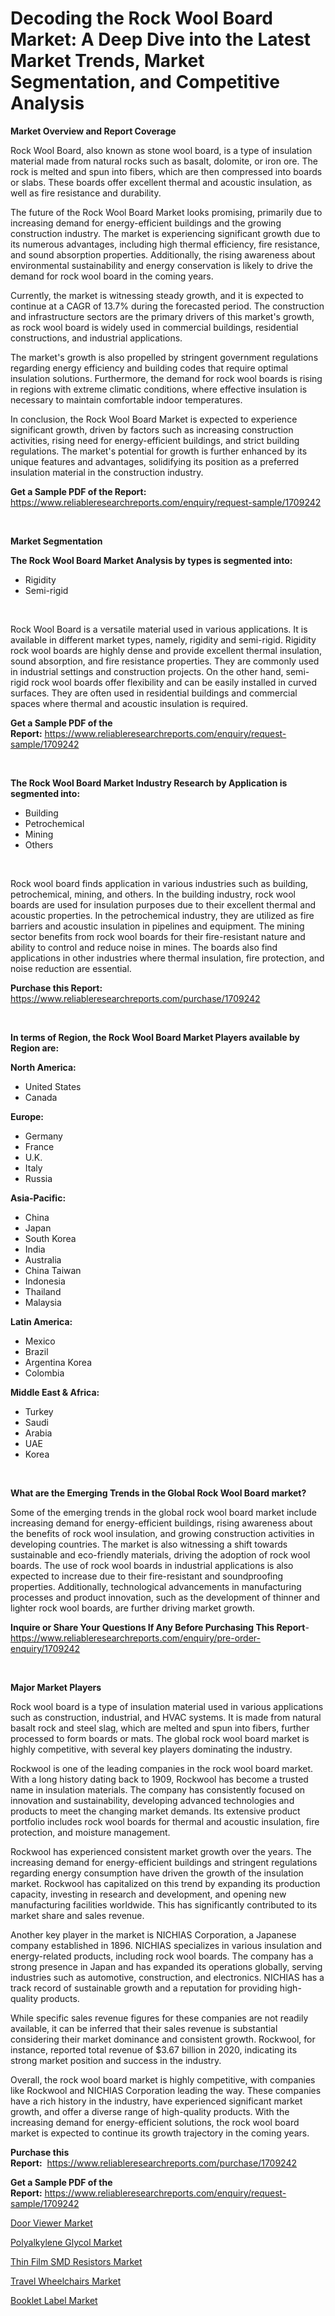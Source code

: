 <p><h1>Decoding the Rock Wool Board Market: A Deep Dive into the Latest Market Trends, Market Segmentation, and Competitive Analysis</h1></p><p><strong>Market Overview and Report Coverage</strong></p>
<p><p>Rock Wool Board, also known as stone wool board, is a type of insulation material made from natural rocks such as basalt, dolomite, or iron ore. The rock is melted and spun into fibers, which are then compressed into boards or slabs. These boards offer excellent thermal and acoustic insulation, as well as fire resistance and durability.</p><p>The future of the Rock Wool Board Market looks promising, primarily due to increasing demand for energy-efficient buildings and the growing construction industry. The market is experiencing significant growth due to its numerous advantages, including high thermal efficiency, fire resistance, and sound absorption properties. Additionally, the rising awareness about environmental sustainability and energy conservation is likely to drive the demand for rock wool board in the coming years.</p><p>Currently, the market is witnessing steady growth, and it is expected to continue at a CAGR of 13.7% during the forecasted period. The construction and infrastructure sectors are the primary drivers of this market's growth, as rock wool board is widely used in commercial buildings, residential constructions, and industrial applications.</p><p>The market's growth is also propelled by stringent government regulations regarding energy efficiency and building codes that require optimal insulation solutions. Furthermore, the demand for rock wool boards is rising in regions with extreme climatic conditions, where effective insulation is necessary to maintain comfortable indoor temperatures.</p><p>In conclusion, the Rock Wool Board Market is expected to experience significant growth, driven by factors such as increasing construction activities, rising need for energy-efficient buildings, and strict building regulations. The market's potential for growth is further enhanced by its unique features and advantages, solidifying its position as a preferred insulation material in the construction industry.</p></p>
<p><strong>Get a Sample PDF of the Report:</strong> <a href="https://www.reliableresearchreports.com/enquiry/request-sample/1709242">https://www.reliableresearchreports.com/enquiry/request-sample/1709242</a></p>
<p>&nbsp;</p>
<p><strong>Market Segmentation</strong></p>
<p><strong>The Rock Wool Board Market Analysis by types is segmented into:</strong></p>
<p><ul><li>Rigidity</li><li>Semi-rigid</li></ul></p>
<p>&nbsp;</p>
<p><p>Rock Wool Board is a versatile material used in various applications. It is available in different market types, namely, rigidity and semi-rigid. Rigidity rock wool boards are highly dense and provide excellent thermal insulation, sound absorption, and fire resistance properties. They are commonly used in industrial settings and construction projects. On the other hand, semi-rigid rock wool boards offer flexibility and can be easily installed in curved surfaces. They are often used in residential buildings and commercial spaces where thermal and acoustic insulation is required.</p></p>
<p><strong>Get a Sample PDF of the Report:</strong>&nbsp;<a href="https://www.reliableresearchreports.com/enquiry/request-sample/1709242">https://www.reliableresearchreports.com/enquiry/request-sample/1709242</a></p>
<p>&nbsp;</p>
<p><strong>The Rock Wool Board Market Industry Research by Application is segmented into:</strong></p>
<p><ul><li>Building</li><li>Petrochemical</li><li>Mining</li><li>Others</li></ul></p>
<p>&nbsp;</p>
<p><p>Rock wool board finds application in various industries such as building, petrochemical, mining, and others. In the building industry, rock wool boards are used for insulation purposes due to their excellent thermal and acoustic properties. In the petrochemical industry, they are utilized as fire barriers and acoustic insulation in pipelines and equipment. The mining sector benefits from rock wool boards for their fire-resistant nature and ability to control and reduce noise in mines. The boards also find applications in other industries where thermal insulation, fire protection, and noise reduction are essential.</p></p>
<p><strong>Purchase this Report:</strong>&nbsp; <a href="https://www.reliableresearchreports.com/purchase/1709242">https://www.reliableresearchreports.com/purchase/1709242</a></p>
<p>&nbsp;</p>
<p><strong>In terms of Region, the Rock Wool Board Market Players available by Region are:</strong></p>
<p>
    <p> <strong> North America: </strong>
        <ul>
            <li>United States</li>
            <li>Canada</li>
        </ul>
        </p> 
    <p> <strong> Europe: </strong>
        <ul>
            <li>Germany</li>
            <li>France</li>
            <li>U.K.</li>
            <li>Italy</li>
            <li>Russia</li>
        </ul>
        </p> 
    <p> <strong> Asia-Pacific: </strong>
        <ul>
            <li>China</li>
            <li>Japan</li>
            <li>South Korea</li>
            <li>India</li>
            <li>Australia</li>
            <li>China Taiwan</li>
            <li>Indonesia</li>
            <li>Thailand</li>
            <li>Malaysia</li>
        </ul>
        </p> 
    <p> <strong> Latin America: </strong>
        <ul>
            <li>Mexico</li>
            <li>Brazil</li>
            <li>Argentina Korea</li>
            <li>Colombia</li>
        </ul>
        </p> 
    <p> <strong> Middle East & Africa: </strong>
        <ul>
            <li>Turkey</li>
            <li>Saudi</li>
            <li>Arabia</li>
            <li>UAE</li>
            <li>Korea</li>
        </ul>
    </p>
    </p>
<p>&nbsp;</p>
<p><strong>What are the Emerging Trends in the Global Rock Wool Board market?</strong></p>
<p><p>Some of the emerging trends in the global rock wool board market include increasing demand for energy-efficient buildings, rising awareness about the benefits of rock wool insulation, and growing construction activities in developing countries. The market is also witnessing a shift towards sustainable and eco-friendly materials, driving the adoption of rock wool boards. The use of rock wool boards in industrial applications is also expected to increase due to their fire-resistant and soundproofing properties. Additionally, technological advancements in manufacturing processes and product innovation, such as the development of thinner and lighter rock wool boards, are further driving market growth.</p></p>
<p><strong>Inquire or Share Your Questions If Any Before Purchasing This Report</strong>- <a href="https://www.reliableresearchreports.com/enquiry/pre-order-enquiry/1709242">https://www.reliableresearchreports.com/enquiry/pre-order-enquiry/1709242</a></p>
<p>&nbsp;</p>
<p><strong>Major Market Players</strong></p>
<p><p>Rock wool board is a type of insulation material used in various applications such as construction, industrial, and HVAC systems. It is made from natural basalt rock and steel slag, which are melted and spun into fibers, further processed to form boards or mats. The global rock wool board market is highly competitive, with several key players dominating the industry.</p><p>Rockwool is one of the leading companies in the rock wool board market. With a long history dating back to 1909, Rockwool has become a trusted name in insulation materials. The company has consistently focused on innovation and sustainability, developing advanced technologies and products to meet the changing market demands. Its extensive product portfolio includes rock wool boards for thermal and acoustic insulation, fire protection, and moisture management.</p><p>Rockwool has experienced consistent market growth over the years. The increasing demand for energy-efficient buildings and stringent regulations regarding energy consumption have driven the growth of the insulation market. Rockwool has capitalized on this trend by expanding its production capacity, investing in research and development, and opening new manufacturing facilities worldwide. This has significantly contributed to its market share and sales revenue.</p><p>Another key player in the market is NICHIAS Corporation, a Japanese company established in 1896. NICHIAS specializes in various insulation and energy-related products, including rock wool boards. The company has a strong presence in Japan and has expanded its operations globally, serving industries such as automotive, construction, and electronics. NICHIAS has a track record of sustainable growth and a reputation for providing high-quality products.</p><p>While specific sales revenue figures for these companies are not readily available, it can be inferred that their sales revenue is substantial considering their market dominance and consistent growth. Rockwool, for instance, reported total revenue of $3.67 billion in 2020, indicating its strong market position and success in the industry.</p><p>Overall, the rock wool board market is highly competitive, with companies like Rockwool and NICHIAS Corporation leading the way. These companies have a rich history in the industry, have experienced significant market growth, and offer a diverse range of high-quality products. With the increasing demand for energy-efficient solutions, the rock wool board market is expected to continue its growth trajectory in the coming years.</p></p>
<p><strong>Purchase this Report:</strong>&nbsp;&nbsp;<a href="https://www.reliableresearchreports.com/purchase/1709242">https://www.reliableresearchreports.com/purchase/1709242</a></p>
<p></p>
<p><strong>Get a Sample PDF of the Report:</strong>&nbsp;<a href="https://www.reliableresearchreports.com/enquiry/request-sample/1709242">https://www.reliableresearchreports.com/enquiry/request-sample/1709242</a></p>
<p><p><a href="https://issuu.com/reportprime-2/docs/door-viewer-market-size-2030.pptx?fr=xKAE9_zU1NQ">Door Viewer Market</a></p><p><a href="https://www.linkedin.com/pulse/polyalkylene-glycol-market-size-growth-forecast-from-ywyae/">Polyalkylene Glycol Market</a></p><p><a href="https://medium.com/@kimwalker82/thin-film-smd-resistors-market-insights-into-market-cagr-market-trends-and-growth-strategies-456825de69d1">Thin Film SMD Resistors Market</a></p><p><a href="https://issuu.com/reportprime-2/docs/travel-wheelchairs-market-size-2030.pptx?fr=xKAE9_zU1NQ">Travel Wheelchairs Market</a></p><p><a href="https://github.com/Chiragrp24/Market-Research-Report-List-1/blob/main/booklet-label-market.md">Booklet Label Market</a></p></p>